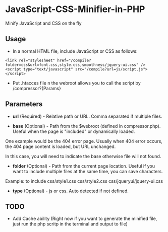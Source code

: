 JavaScript-CSS-Minifier-in-PHP
==============================

Minify JavaScript and CSS on the fly

Usage
-----

* In a normal HTML file, include JavaScript or CSS as follows:

```
<link rel="stylesheet" href="/compile?folder=css&url=font.css,style.css,smoothness/jquery-ui.css" />
<script type="text/javascript" src="/compile?url=js/script.js"></script>
```
* Put .htacces file n the webroot allows you to call the script by /compressor?{Params}


Parameters
----------

+ **url** (Required) - Relative path or URL.  Comma separated if multiple files.

+ **base** (Optional) - Path from the $webroot (defined in compressor.php).  Useful when the page is "included" or dynamically loaded.

One example would be the 404 error page.  Usually when 404 error occurs, the 404 page content is loaded, but URL unchanged.

In this case, you will need to indicate the base otherwise file will not found.

+ **folder** (Optional) - Path from the current page location.  Useful if you want to include multiple files at the same time, you can save characters.

Example: to include css/style1.css css/style2.css css/jqueryui/jquery-ui.css

<link rel="stylesheet" href="/compile?folder=css&url=style1.css,style2.css,jqueryui/jquery-ui.css" />

+ **type** (Optional) - js or css.  Auto detected if not defined.


TODO
----
* Add Cache ability (Right now if you want to generate the minified file, just run the php scritp in the terminal and output to file)
